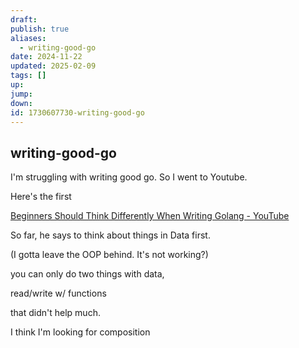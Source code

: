 ```yaml
---
draft: 
publish: true
aliases:
  - writing-good-go
date: 2024-11-22
updated: 2025-02-09
tags: []
up: 
jump: 
down: 
id: 1730607730-writing-good-go
---
```


## writing-good-go

I'm struggling with writing good go. So I went to Youtube.

Here's the first

[Beginners Should Think Differently When Writing Golang - YouTube](https://www.youtube.com/watch?v=PyDMqgOkiR8)

So far, he says to think about things in Data first.

(I gotta leave the OOP behind. It's not working?)

you can only do two things with data,

read/write w/ functions

that didn't help much.

I think I'm looking for composition
